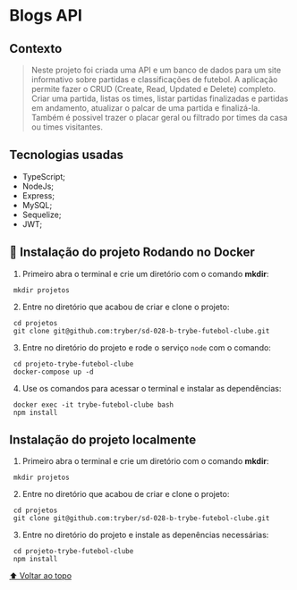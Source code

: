 # Blogs API

## Contexto

> Neste projeto foi criada uma API e um banco de dados para um site informativo sobre partidas e classificações de futebol. A aplicação permite fazer o CRUD (Create, Read, Updated e Delete) completo. Criar uma partida, listas os times, listar partidas finalizadas e partidas em andamento, atualizar o palcar de uma partida e finalizá-la. Também é possivel trazer o placar geral ou filtrado por times da casa ou times visitantes. 

## Tecnologias usadas

- TypeScript;
- NodeJs;
- Express;
- MySQL;
- Sequelize;
- JWT;

## 🐋 Instalação do projeto Rodando no Docker

1. Primeiro abra o terminal e crie um diretório com o comando <strong>mkdir</strong>:
``` 
 mkdir projetos
```

2. Entre no diretório que acabou de criar e clone o projeto:
``` 
 cd projetos
 git clone git@github.com:tryber/sd-028-b-trybe-futebol-clube.git
```

3. Entre no diretório do projeto e rode o serviço `node` com o comando:
``` 
 cd projeto-trybe-futebol-clube
 docker-compose up -d
```

4. Use os comandos para acessar o terminal e instalar as dependências:
``` 
 docker exec -it trybe-futebol-clube bash
 npm install
```
## Instalação do projeto localmente

1. Primeiro abra o terminal e crie um diretório com o comando <strong>mkdir</strong>:
``` 
 mkdir projetos
```

2. Entre no diretório que acabou de criar e clone o projeto:
``` 
 cd projetos
 git clone git@github.com:tryber/sd-028-b-trybe-futebol-clube.git
```

3. Entre no diretório do projeto e instale as depenências necessárias: 
``` 
 cd projeto-trybe-futebol-clube
 npm install
```
[⬆ Voltar ao topo](#projeto-trybe-futebol-clube
)<br>

